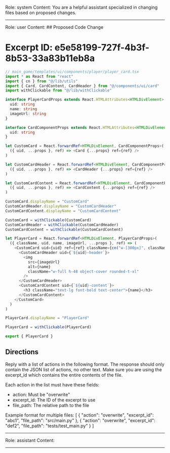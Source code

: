 Role: system
Content: You are a helpful assistant specialized in changing files based on proposed changes.
__________________
Role: user
Content: ## Proposed Code Change
# Excerpt ID: e5e58199-727f-4b3f-8b53-33a83b11eb8a
```typescript
// main_game/templates/ui/components/player/player_card.tsx
import * as React from "react"
import { cn } from "@/lib/utils"
import { Card, CardContent, CardHeader } from "@/components/ui/card"
import withClickable from "@/lib/withClickable"

interface PlayerCardProps extends React.HTMLAttributes<HTMLDivElement> {
  uid: string
  name: string
  imageUrl: string
}

interface CardComponentProps extends React.HTMLAttributes<HTMLDivElement> {
  uid: string
}

let CustomCard = React.forwardRef<HTMLDivElement, CardComponentProps>(
  ({ uid, ...props }, ref) => <Card {...props} ref={ref} />
)

let CustomCardHeader = React.forwardRef<HTMLDivElement, CardComponentProps>(
  ({ uid, ...props }, ref) => <CardHeader {...props} ref={ref} />
)

let CustomCardContent = React.forwardRef<HTMLDivElement, CardComponentProps>(
  ({ uid, ...props }, ref) => <CardContent {...props} ref={ref} />
)

CustomCard.displayName = "CustomCard"
CustomCardHeader.displayName = "CustomCardHeader"
CustomCardContent.displayName = "CustomCardContent"

CustomCard = withClickable(CustomCard)
CustomCardHeader = withClickable(CustomCardHeader)
CustomCardContent = withClickable(CustomCardContent)

let PlayerCard = React.forwardRef<HTMLDivElement, PlayerCardProps>(
  ({ className, uid, name, imageUrl, ...props }, ref) => (
    <CustomCard uid={uid} ref={ref} className={cn("w-[300px]", className)} {...props}>
      <CustomCardHeader uid={`${uid}-header`}>
        <img 
          src={imageUrl}
          alt={name}
          className="w-full h-48 object-cover rounded-t-xl"
        />
      </CustomCardHeader>
      <CustomCardContent uid={`${uid}-content`}>
        <h3 className="text-lg font-bold text-center">{name}</h3>
      </CustomCardContent>
    </CustomCard>
  )
)

PlayerCard.displayName = "PlayerCard"

PlayerCard = withClickable(PlayerCard)

export { PlayerCard }
```

## Directions
Reply with a list of actions in the following format. The response should only contain the JSON list of actions, no other text.
Make sure you are using the excerpt_id which contains the entire contents of the file.

Each action in the list must have these fields:
- action: Must be "overwrite"
- excerpt_id: The ID of the excerpt to use
- file_path: The relative path to the file

Example format for multiple files:
[
    {
        "action": "overwrite",
        "excerpt_id": "abc1",
        "file_path": "src/main.py"
    },
    {
        "action": "overwrite",
        "excerpt_id": "def2",
        "file_path": "tests/test_main.py"
    }
]
__________________
Role: assistant
Content: 
__________________
